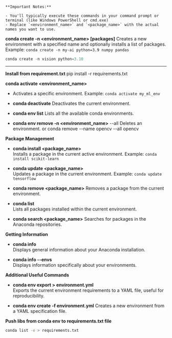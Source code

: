 
```ad-note
**Important Notes:**

- You'll typically execute these commands in your command prompt or terminal (like Windows PowerShell or cmd.exe)
- Replace `<environment_name>` and `<package_name>` with the actual names you want to use.
```

**conda create -n <environment_name> [packages]**
Creates a new environment with a specified name and optionally installs a list of packages. Example: `conda create -n my-ai python=3.9 numpy pandas`

```python
conda create -n vision python=3.10
```

---

**Install from requirement.txt**
pip install -r requirements.txt

**conda activate <environment_name>**

- Activates a specific environment. Example: `conda activate my_ml_env`
    
- **conda deactivate** Deactivates the current environment.
    
- **conda env list** Lists all the available conda environments.
    
- **conda env remove -n <environment_name>** --all Deletes an environment.
    or conda remove --name opencv --all opencv

**Package Management**

- **conda install <package_name>**  
    Installs a package in the current active environment. Example: `conda install scikit-learn`
    
- **conda update <package_name>**  
    Updates a package in the current environment. Example: `conda update tensorflow`
    
- **conda remove <package_name>** Removes a package from the current environment.
    
- **conda list**  
    Lists all packages installed within the current environment.
    
- **conda search <package_name>** Searches for packages in the Anaconda repositories.


**Getting Information**

- **conda info**  
    Displays general information about your Anaconda installation.
	
- **conda info --envs**  
    Displays information specifically about your environments.


**Additional Useful Commands**

- **conda env export > environment.yml**  
    Exports the current environment requirements to a YAML file, useful for reproducibility.
    
- **conda env create -f environment.yml** Creates a new environment from a YAML specification file.


**Push libs from conda env to requirements.txt file**
```sh
conda list -e > requirements.txt
```

